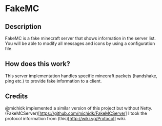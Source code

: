 # FakeMC
## Description
FakeMC is a fake minecraft server that shows information in the server list.
You will be able to modify all messages and icons by using a configuration file.

## How does this work?
This server implementation handles specific minecraft packets (handshake, ping etc.) to provide fake information to a client.

## Credits
@michidk implemented a similar version of this project but without Netty. (FakeMCServer)[https://github.com/michidk/FakeMCServer]
I took the protocol information from (this)[http://wiki.vg/Protocol] wiki.

